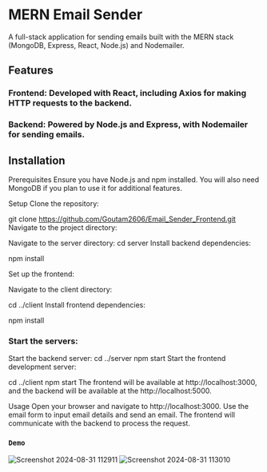 # MERN Email Sender
A full-stack application for sending emails built with the MERN stack (MongoDB, Express, React, Node.js) and Nodemailer.

## Features
### Frontend: Developed with React, including Axios for making HTTP requests to the backend.
### Backend: Powered by Node.js and Express, with Nodemailer for sending emails.

## Installation
Prerequisites
Ensure you have Node.js and npm installed. You will also need MongoDB if you plan to use it for additional features.

Setup
Clone the repository:

git clone https://github.com/Goutam2606/Email_Sender_Frontend.git
Navigate to the project directory:

Navigate to the server directory:
cd server
Install backend dependencies:

npm install

Set up the frontend:

Navigate to the client directory:

cd ../client
Install frontend dependencies:

npm install
### Start the servers:
Start the backend server:
cd ../server
npm start
Start the frontend development server:

cd ../client
npm start
The frontend will be available at http://localhost:3000, and the backend will be available at the http://localhost:5000.

Usage
Open your browser and navigate to http://localhost:3000.
Use the email form to input email details and send an email. The frontend will communicate with the backend to process the request.
### `Demo`
![Screenshot 2024-08-31 112911](https://github.com/user-attachments/assets/6bf2cb0d-2294-4d6e-a031-331e5a790367)
![Screenshot 2024-08-31 113010](https://github.com/user-attachments/assets/dd48cd9b-aaee-4b21-b9e0-2753a966fb13)


